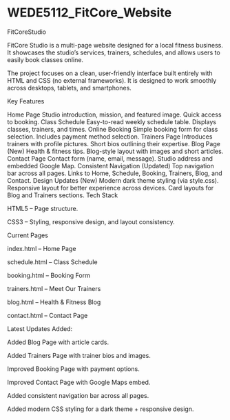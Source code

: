 # WEDE5112_FitCore_Website

FitCoreStudio

FitCore Studio is a multi-page website designed for a local fitness business. It showcases the studio’s services, trainers, schedules, and allows users to easily book classes online.

The project focuses on a clean, user-friendly interface built entirely with HTML and CSS (no external frameworks). It is designed to work smoothly across desktops, tablets, and smartphones.

Key Features

Home Page
Studio introduction, mission, and featured image.
Quick access to booking.
Class Schedule
Easy-to-read weekly schedule table.
Displays classes, trainers, and times.
Online Booking
Simple booking form for class selection.
Includes payment method selection.
Trainers Page
Introduces trainers with profile pictures.
Short bios outlining their expertise.
Blog Page (New)
Health & fitness tips.
Blog-style layout with images and short articles.
Contact Page
Contact form (name, email, message).
Studio address and embedded Google Map.
Consistent Navigation (Updated)
Top navigation bar across all pages.
Links to Home, Schedule, Booking, Trainers, Blog, and Contact.
Design Updates (New)
Modern dark theme styling (via style.css).
Responsive layout for better experience across devices.
Card layouts for Blog and Trainers sections.
Tech Stack

HTML5 – Page structure.

CSS3 – Styling, responsive design, and layout consistency.

Current Pages

index.html – Home Page

schedule.html – Class Schedule

booking.html – Booking Form

trainers.html – Meet Our Trainers

blog.html – Health & Fitness Blog

contact.html – Contact Page




Latest Updates Added:

Added Blog Page with article cards.

Added Trainers Page with trainer bios and images.

Improved Booking Page with payment options.

Improved Contact Page with Google Maps embed.

Added consistent navigation bar across all pages.

Added modern CSS styling for a dark theme + responsive design.
